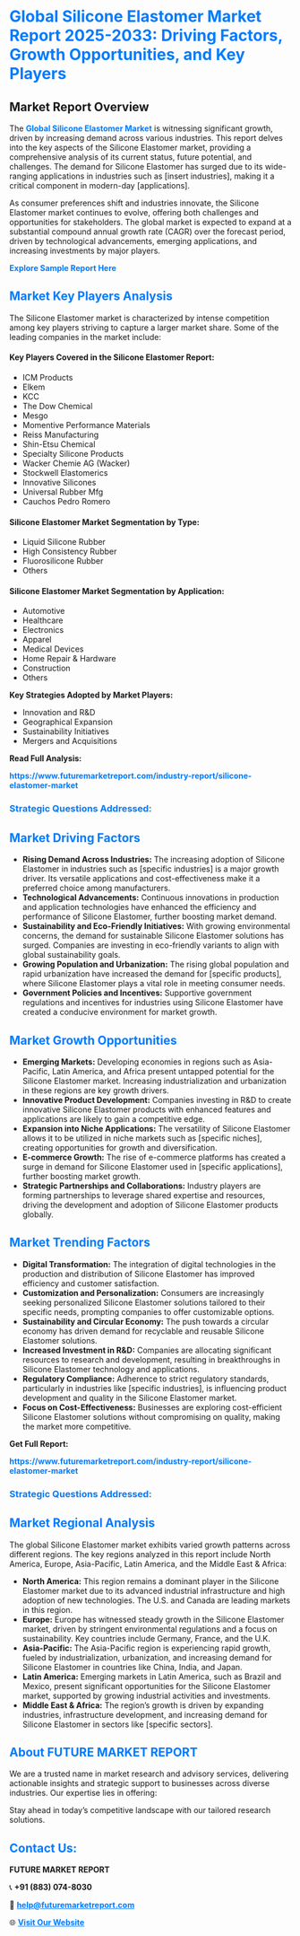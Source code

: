 <h1 style="color: #007BFF;">Global Silicone Elastomer Market Report 2025-2033: Driving Factors, Growth Opportunities, and Key Players</h1>

<section id="overview">
<h2>Market Report Overview</h2>
<p>The <a href="https://www.futuremarketreport.com/industry-report/silicone-elastomer-market" style="color: #007BFF; text-decoration: none;"><strong>Global Silicone Elastomer Market</strong></a> is witnessing significant growth, driven by increasing demand across various industries. This report delves into the key aspects of the Silicone Elastomer market, providing a comprehensive analysis of its current status, future potential, and challenges. The demand for Silicone Elastomer has surged due to its wide-ranging applications in industries such as [insert industries], making it a critical component in modern-day [applications].</p>
<p>As consumer preferences shift and industries innovate, the Silicone Elastomer market continues to evolve, offering both challenges and opportunities for stakeholders. The global market is expected to expand at a substantial compound annual growth rate (CAGR) over the forecast period, driven by technological advancements, emerging applications, and increasing investments by major players.</p>
</section>

<section id="overview">
<p><a href="https://www.futuremarketreport.com/request-sample/reportId=56945" style="color: #007BFF; text-decoration: none;"><strong>Explore Sample Report Here</strong></a></p>
</section>

<section id="key-players">
<h2 style="color: #007BFF;">Market Key Players Analysis</h2>
<p>The Silicone Elastomer market is characterized by intense competition among key players striving to capture a larger market share. Some of the leading companies in the market include:</p>
<h4>Key Players Covered in the Silicone Elastomer Report:</h4>
<ul><li>ICM Products</li><li>Elkem</li><li>KCC</li><li>The Dow Chemical</li><li>Mesgo</li><li>Momentive Performance Materials</li><li>Reiss Manufacturing</li><li>Shin-Etsu Chemical</li><li>Specialty Silicone Products</li><li>Wacker Chemie AG (Wacker)</li><li>Stockwell Elastomerics</li><li>Innovative Silicones</li><li>Universal Rubber Mfg</li><li>Cauchos Pedro Romero</li></ul>
<h4>Silicone Elastomer Market Segmentation by Type:</h4>
<ul><li>Liquid Silicone Rubber</li><li>High Consistency Rubber</li><li>Fluorosilicone Rubber</li><li>Others</li></ul>

<h4>Silicone Elastomer Market Segmentation by Application:</h4>
<ul><li>Automotive</li><li>Healthcare</li><li>Electronics</li><li>Apparel</li><li>Medical Devices</li><li>Home Repair &amp; Hardware</li><li>Construction</li><li>Others</li></ul>
<p><strong>Key Strategies Adopted by Market Players:</strong></p>
<ul>
<li>Innovation and R&D</li>
<li>Geographical Expansion</li>
<li>Sustainability Initiatives</li>
<li>Mergers and Acquisitions</li>
</ul>
</section>

<section>
<p><strong>Read Full Analysis: </strong></p><a href="https://www.futuremarketreport.com/industry-report/silicone-elastomer-market" style="color: #007BFF; text-decoration: none;"><strong>https://www.futuremarketreport.com/industry-report/silicone-elastomer-market</strong></a>
<h3 style="color: #007BFF;">Strategic Questions Addressed:</h3>
</section>

<section id="driving-factors">
<h2 style="color: #007BFF;">Market Driving Factors</h2>
<ul>
<li><strong>Rising Demand Across Industries:</strong> The increasing adoption of Silicone Elastomer in industries such as [specific industries] is a major growth driver. Its versatile applications and cost-effectiveness make it a preferred choice among manufacturers.</li>
<li><strong>Technological Advancements:</strong> Continuous innovations in production and application technologies have enhanced the efficiency and performance of Silicone Elastomer, further boosting market demand.</li>
<li><strong>Sustainability and Eco-Friendly Initiatives:</strong> With growing environmental concerns, the demand for sustainable Silicone Elastomer solutions has surged. Companies are investing in eco-friendly variants to align with global sustainability goals.</li>
<li><strong>Growing Population and Urbanization:</strong> The rising global population and rapid urbanization have increased the demand for [specific products], where Silicone Elastomer plays a vital role in meeting consumer needs.</li>
<li><strong>Government Policies and Incentives:</strong> Supportive government regulations and incentives for industries using Silicone Elastomer have created a conducive environment for market growth.</li>
</ul>
</section>

<section id="growth-opportunities">
<h2 style="color: #007BFF;">Market Growth Opportunities</h2>
<ul>
<li><strong>Emerging Markets:</strong> Developing economies in regions such as Asia-Pacific, Latin America, and Africa present untapped potential for the Silicone Elastomer market. Increasing industrialization and urbanization in these regions are key growth drivers.</li>
<li><strong>Innovative Product Development:</strong> Companies investing in R&D to create innovative Silicone Elastomer products with enhanced features and applications are likely to gain a competitive edge.</li>
<li><strong>Expansion into Niche Applications:</strong> The versatility of Silicone Elastomer allows it to be utilized in niche markets such as [specific niches], creating opportunities for growth and diversification.</li>
<li><strong>E-commerce Growth:</strong> The rise of e-commerce platforms has created a surge in demand for Silicone Elastomer used in [specific applications], further boosting market growth.</li>
<li><strong>Strategic Partnerships and Collaborations:</strong> Industry players are forming partnerships to leverage shared expertise and resources, driving the development and adoption of Silicone Elastomer products globally.</li>
</ul>
</section>

<section id="trending-factors">
<h2 style="color: #007BFF;">Market Trending Factors</h2>
<ul>
<li><strong>Digital Transformation:</strong> The integration of digital technologies in the production and distribution of Silicone Elastomer has improved efficiency and customer satisfaction.</li>
<li><strong>Customization and Personalization:</strong> Consumers are increasingly seeking personalized Silicone Elastomer solutions tailored to their specific needs, prompting companies to offer customizable options.</li>
<li><strong>Sustainability and Circular Economy:</strong> The push towards a circular economy has driven demand for recyclable and reusable Silicone Elastomer solutions.</li>
<li><strong>Increased Investment in R&D:</strong> Companies are allocating significant resources to research and development, resulting in breakthroughs in Silicone Elastomer technology and applications.</li>
<li><strong>Regulatory Compliance:</strong> Adherence to strict regulatory standards, particularly in industries like [specific industries], is influencing product development and quality in the Silicone Elastomer market.</li>
<li><strong>Focus on Cost-Effectiveness:</strong> Businesses are exploring cost-efficient Silicone Elastomer solutions without compromising on quality, making the market more competitive.</li>
</ul>
</section>

<section>
<p><strong>Get Full Report: </strong></p><a href="https://www.futuremarketreport.com/industry-report/silicone-elastomer-market" style="color: #007BFF; text-decoration: none;"><strong>https://www.futuremarketreport.com/industry-report/silicone-elastomer-market</strong></a>
<h3 style="color: #007BFF;">Strategic Questions Addressed:</h3>
</section>


<section id="regional-analysis">
<h2 style="color: #007BFF;">Market Regional Analysis</h2>
<p>The global Silicone Elastomer market exhibits varied growth patterns across different regions. The key regions analyzed in this report include North America, Europe, Asia-Pacific, Latin America, and the Middle East & Africa:</p>
<ul>
<li><strong>North America:</strong> This region remains a dominant player in the Silicone Elastomer market due to its advanced industrial infrastructure and high adoption of new technologies. The U.S. and Canada are leading markets in this region.</li>
<li><strong>Europe:</strong> Europe has witnessed steady growth in the Silicone Elastomer market, driven by stringent environmental regulations and a focus on sustainability. Key countries include Germany, France, and the U.K.</li>
<li><strong>Asia-Pacific:</strong> The Asia-Pacific region is experiencing rapid growth, fueled by industrialization, urbanization, and increasing demand for Silicone Elastomer in countries like China, India, and Japan.</li>
<li><strong>Latin America:</strong> Emerging markets in Latin America, such as Brazil and Mexico, present significant opportunities for the Silicone Elastomer market, supported by growing industrial activities and investments.</li>
<li><strong>Middle East & Africa:</strong> The region’s growth is driven by expanding industries, infrastructure development, and increasing demand for Silicone Elastomer in sectors like [specific sectors].</li>
</ul>
</section>

<footer>
<h2 style="color: #007BFF;">About FUTURE MARKET REPORT</h2>
<p>We are a trusted name in market research and advisory services, delivering actionable insights and strategic support to businesses across diverse industries. Our expertise lies in offering:</p>

<p>Stay ahead in today’s competitive landscape with our tailored research solutions.</p>

<h2 style="color: #007BFF;">Contact Us:</h2>
<p><strong>FUTURE MARKET REPORT</strong></p>
<p>📞 <strong>+91 (883) 074-8030</strong></p>
<p>📧 <strong><a href="mailto:help@futuremarketreport.com" style="color: #007BFF;">help@futuremarketreport.com</a></strong></p>
<p>🌐 <strong><a href="https://www.futuremarketreport.com/" style="color: #007BFF;">Visit Our Website</a></strong></p>
</footer>